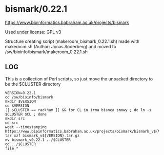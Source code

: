 bismark/0.22.1
==============

<https://www.bioinformatics.babraham.ac.uk/projects/bismark>

Used under license:
GPL v3

Structure creating script (makeroom_bismark_0.22.1.sh) made with makeroom.sh (Author: Jonas Söderberg) and moved to /sw/bioinfo/bismark/makeroom_0.22.1.sh


LOG
---

This is a collection of Perl scripts, so just move the unpacked directory to be the $CLUSTER directory

    VERSION=0.22.1
    cd /sw/bioinfo/bismark
    mkdir $VERSION
    cd $VERSION
    [[ $CLUSTER == rackham ]] && for CL in irma bianca snowy ; do ln -s $CLUSTER $CL ; done
    mkdir src
    cd src
    wget --timestamping https://www.bioinformatics.babraham.ac.uk/projects/bismark/bismark_v${VERSION}.tar.gz
    tar xzf bismark_v${VERSION}.tar.gz 
    mv bismark_v0.22.1 ../$CLUSTER
    cd ../$CLUSTER
    file *

